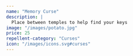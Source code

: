 ```yaml
---
name: "Memory Curse"
description: |
  Place between temples to help find your keys
image: "/images/potato.jpg"
price: 25
repellent-category: "Curses"
icon: "/images/icons.svg#curses"
---
```

